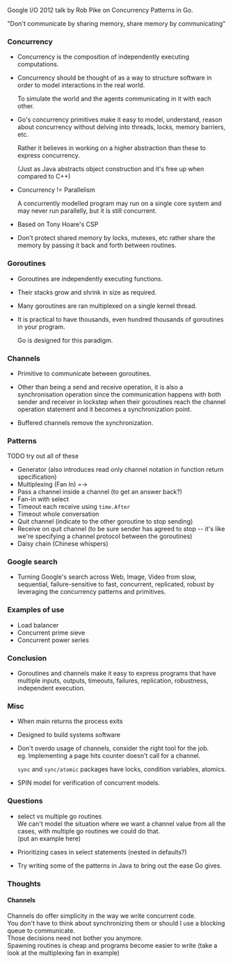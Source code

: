 Google I/O 2012 talk by Rob Pike on Concurrency Patterns in Go.

"Don't communicate by sharing memory, share memory by communicating"

### Concurrency

* Concurrency is the composition of independently executing computations.

* Concurrency should be thought of as a way to structure software in order to model interactions in the real world.   

  To simulate the world and the agents communicating in it with each other.

* Go's concurrency primitives make it easy to model, understand, reason about concurrency without delving into threads, locks, memory barriers, etc.  

  Rather it believes in working on a higher abstraction than these to express concurrency.

  (Just as Java abstracts object construction and it's free up when compared to C++)

* Concurrency != Parallelism  

  A concurrently modelled program may run on a single core system and may never run parallelly, but it is still concurrent.

* Based on Tony Hoare's CSP

* Don't protect shared memory by locks, mutexes, etc rather share the memory by passing it back and forth between routines.

### Goroutines

* Goroutines are independently executing functions.

* Their stacks grow and shrink in size as required.

* Many goroutines are ran multiplexed on a single kernel thread.

* It is practical to have thousands, even hundred thousands of goroutines in your program.

  Go is designed for this paradigm.

### Channels

* Primitive to communicate between goroutines.

* Other than being a send and receive operation, it is also a synchronisation operation since the communication happens with both sender and receiver in lockstep when their goroutines reach the channel operation statement and it becomes a synchronization point.

* Buffered channels remove the synchronization.

### Patterns

TODO try out all of these

* Generator (also introduces read only channel notation in function return specification)
* Multiplexing (Fan In) =->  
* Pass a channel inside a channel (to get an answer back?)
* Fan-in with select  
* Timeout each receive using `time.After`  
* Timeout whole conversation  
* Quit channel (indicate to the other goroutine to stop sending)  
* Receive on quit channel (to be sure sender has agreed to stop -- it's like we're specifying a channel protocol between the goroutines)  
* Daisy chain (Chinese whispers)  


### Google search

* Turning Google's search across Web, Image, Video from slow, sequential, failure-sensitive to fast, concurrent, replicated, robust by leveraging the concurrency patterns and primitives.

### Examples of use 

* Load balancer
* Concurrent prime sieve
* Concurrent power series


### Conclusion

* Goroutines and channels make it easy to express programs that have multiple inputs, outputs, timeouts, failures, replication, robustness, independent execution.

### Misc
* When main returns the process exits
* Designed to build systems software
* Don't overdo usage of channels, consider the right tool for the job.  
  eg. Implementing a page hits counter doesn't call for a channel.

  `sync` and `sync/atomic` packages have locks, condition variables, atomics.

* SPIN model for verification of concurrent models.


### Questions

* select vs multiple go routines  
  We can't model the situation where we want a channel value from all the cases, with multiple go routines we could do that.  
  (put an example here)

* Prioritizing cases in select statements (nested in defaults?)

* Try writing some of the patterns in Java to bring out the ease Go gives.


### Thoughts

#### Channels
Channels do offer simplicity in the way we write concurrent code.   
You don't have to think about synchronizing them or should I use a blocking queue to communicate.  
Those decisions need not bother you anymore.  
Spawning routines is cheap and programs become easier to write (take a look at the multiplexing fan in example)